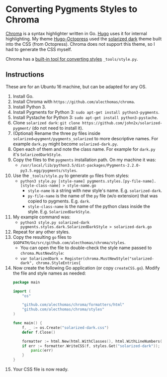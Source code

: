 # Converting Pygments Styles to Chroma
[Chroma][chroma] is a syntax highlighter written in Go. [Hugo][hugo-website] uses it for internal highlighting. My theme [Hugo-Octopress][hugo-octopress-github] used the [solarized dark][solarized-dark-github] theme built into the CSS (from Octopress). Chroma does not support this theme, so I had to generate the CSS myself.

Chroma has a [built-in tool for converting styles][chroma-styles] `_tools/style.py`.

## Instructions
These are for an Ubuntu 16 machine, but can be adapted for any OS.

1. Install Go.
2. Install Chroma with `https://github.com/alecthomas/chroma`.
3. Install Python 3.
4. Install Pygments for Python 3: `sudo apt-get install python3-pygments`.
5. Install Pystache for Python 3: `sudo apt-get install python3-pystache`.
5. Clone `solarized dark`: `git clone https://github.com/john2x/solarized-pygment/` (do not need to install it).
6. (Optional) Rename the three py files inside `solarized=pygment/pygments_solarized` to more descriptive names. For example `dark.py` might become `solarized-dark.py`.
7. Open each of them and note the class name. For example for `dark.py` it's `SolarizedDarkStyle`.
8. Copy the files to the `pygments` installation path. On my machine it was:
    * `/usr/local/lib/python3.5/dist-packages/Pygments-2.2.0-py3.5.egg/pygments/styles`.
9. Use the `_tools/style.py` to generate `go` files from styles:
    * `python3 style.py [style-name] pygments.styles.[py-file-name].[style-class-name] > style-name.go`
        - `style-name` is a string with new style's name. E.g. `solarized-dark`.
        - `py-file-name` is the name of the `py` file (w/o extension) that was copied to pygments. E.g. `dark`.
        - `style-class-name` is the name of the python class inside the style. E.g. `SolarizedDarkStyle`.
10. My example command was:
    *  `python3 style.py solarized-dark pygments.styles.dark.SolarizedDarkStyle > solarized-dark.go`
11. Repeat for any other styles.
12. Copy the resulting `go` files to `$GOPATH/Go/src/github.com/alecthomas/chroma/styles`.
    * You can open the file to double-check the style name passed to `chroma.MustNewStyle`:
    * `var SolarizedDark = Register(chroma.MustNewStyle("solarized-dark", chroma.StyleEntries{`
13. Now create the following Go application (or copy `createCSS.go`). Modify the file and style names as needed:
    ``` go
    package main

    import (
        "os"

        "github.com/alecthomas/chroma/formatters/html"
        "github.com/alecthomas/chroma/styles"
    )

    func main() {
        f, _ := os.Create("solarized-dark.css")
        defer f.Close()

        formatter := html.New(html.WithClasses(), html.WithLineNumbers())
        if err := formatter.WriteCSS(f, styles.Get("solarized-dark")); err != nil {
            panic(err)
        }
    }
    ```
14. Your CSS file is now ready.


<!-- Links -->

[chroma]: https://github.com/alecthomas/chroma
[hugo-website]: https://gohugo.io/
[hugo-octopress-github]: https://github.com/parsiya/Hugo-Octopress
[solarized-dark-github]: https://github.com/john2x/solarized-pygment/
[chroma-styles]: https://github.com/alecthomas/chroma#styles